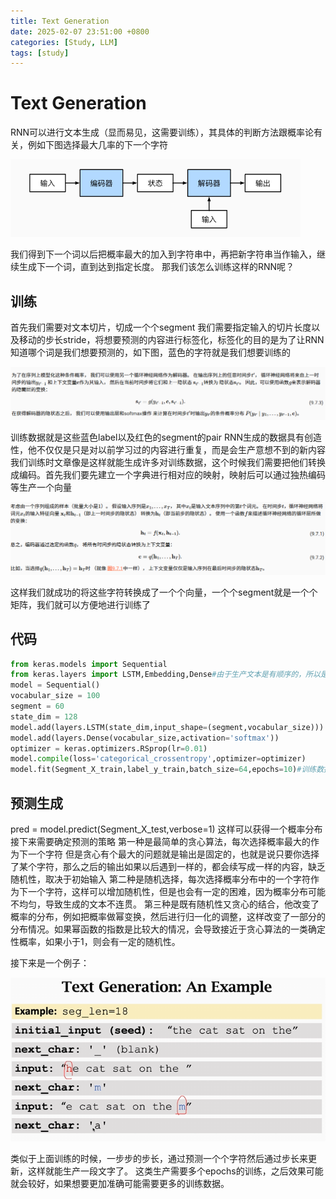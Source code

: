 ```yaml
---
title: Text Generation
date: 2025-02-07 23:51:00 +0800
categories: [Study, LLM]
tags: [study]
---
```

# Text Generation
RNN可以进行文本生成（显而易见，这需要训练），其具体的判断方法跟概率论有关，例如下图选择最大几率的下一个字符


![alt text](/assets/2025-02-07-S1.png)


我们得到下一个词以后把概率最大的加入到字符串中，再把新字符串当作输入，继续生成下一个词，直到达到指定长度。
那我们该怎么训练这样的RNN呢？
## 训练
首先我们需要对文本切片，切成一个个segment
我们需要指定输入的切片长度以及移动的步长stride，将想要预测的内容进行标签化，标签化的目的是为了让RNN知道哪个词是我们想要预测的，如下图，蓝色的字符就是我们想要训练的


![alt text](/assets/2025-02-07-S2.png)


训练数据就是这些蓝色label以及红色的segment的pair
RNN生成的数据具有创造性，他不仅仅是只是对以前学习过的内容进行重复，而是会生产意想不到的新内容
我们训练时文章像是这样就能生成许多对训练数据，这个时候我们需要把他们转换成编码。首先我们要先建立一个字典进行相对应的映射，映射后可以通过独热编码等生产一个向量


![alt text](/assets/2025-02-07-S3.png)


这样我们就成功的将这些字符转换成了一个个向量，一个个segment就是一个个矩阵，我们就可以方便地进行训练了

## 代码
```python
from keras.models import Sequential
from keras.layers import LSTM,Embedding,Dense#由于生产文本是有顺序的，所以是不可以使用双向RNN的
model = Sequential()
vocabular_size = 100
segment = 60
state_dim = 128
model.add(layers.LSTM(state_dim,input_shape=(segment,vocabular_size)))
model.add(layers.Dense(vocabular_size,activation='softmax'))
optimizer = keras.optimizers.RSprop(lr=0.01)
model.compile(loss='categorical_crossentropy',optimizer=optimizer)
model.fit(Segment_X_train,label_y_train,batch_size=64,epochs=10)#训练数据，x是segment，y是下一个字符标签
```
## 预测生成
pred = model.predict(Segment_X_test,verbose=1)
这样可以获得一个概率分布
接下来需要确定预测的策略
第一种是最简单的贪心算法，每次选择概率最大的作为下一个字符
但是贪心有个最大的问题就是输出是固定的，也就是说只要你选择了某个字符，那么之后的输出如果以后遇到一样的，都会续写成一样的内容，缺乏随机性，取决于初始输入
第二种是随机选择，每次选择概率分布中的一个字符作为下一个字符，这样可以增加随机性，但是也会有一定的困难，因为概率分布可能不均匀，导致生成的文本不连贯。
第三种是既有随机性又贪心的结合，他改变了概率的分布，例如把概率做幂变换，然后进行归一化的调整，这样改变了一部分的分布情况。如果幂函数的指数是比较大的情况，会导致接近于贪心算法的一类确定性概率，如果小于1，则会有一定的随机性。

接下来是一个例子：


![alt text](/assets/2025-02-07-S4.png)


类似于上面训练的时候，一步步的步长，通过预测一个个字符然后通过步长来更新，这样就能生产一段文字了。
这类生产需要多个epochs的训练，之后效果可能就会较好，如果想要更加准确可能需要更多的训练数据。